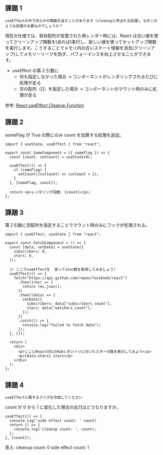 ## 課題 1

`useEffectの中で何らかの関数を返すことがあります（cleanupと呼ばれる処理）。なぜこのような処理が必要なのでしょうか？`

現在の仕様では、依存配列が変更された再レンダー時には、React は古い値を使ってクリーンアップ関数を(あれば)実行し、新しい値を使ってセットアップ関数を実行します。こうすることでメモリ内の古いステート情報を消去(クリーンアップ)してメモリーリークを防ぎ、パフォーマンスを向上させることができます。

- useEffect の第 2 引数に
  - 何も指定しなかった場合 -> コンポーネントがレンダリングされるたびに処理が走る
  - 空の配列（[]）を指定した場合 -> コンポーネントのマウント時のみに処理が走る

参考: [React useEffect Cleanup Function](https://refine.dev/blog/useeffect-cleanup/#introduction)

## 課題 2

someFlag が True の際にのみ count を加算する処理を追加。

```
import { useState, useEffect } from "react";

export const SomeComponent = ({ someFlag }) => {
  const [count, setCount] = useState(0);

  useEffect(() => {
    if (someFlag) {
      setCount((curCount) => curCount + 1);
    }
  }, [someFlag, count]);

  return <p>レンダリング回数: {count}</p>;
};
```

## 課題 3

第２引数に空配列を指定することでマウント時のみにフックが処理される。

```
import { useEffect, useState } from "react";

export const FetchComponent = () => {
  const [data, setData] = useState({
    subscribers: 0,
    stars: 0,
  });

  // ここでuseEffectを  使ってstar数を取得してみましょう!
  useEffect(() => {
    fetch("https://api.github.com/repos/facebook/react")
      .then((res) => {
        return res.json();
      })
      .then((data) => {
        setData({
          subscribers: data["subscribers_count"],
          stars: data["watchers_count"],
        });
      })
      .catch(() => {
        console.log("failed to fetch data");
      });
  }, []);

  return (
    <div>
      <p>ここにReactのGitHubレポジトリに付いたスターの数を表示してみよう</p>
      <p>{data.stars} stars</p>
    </div>
  );
};
```

## 課題 4

`useEffectに関するクイズを作成してください`

count が 0 から 1 に変化した場合の出力はどうなりますか。

```
useEffect(() => {
  console.log('side effect count: ' count)
  return () => {
    console.log('cleanup count: ', count);
  };
}, [count]);
```

答え:
cleanup count: 0
side effect count: 1
